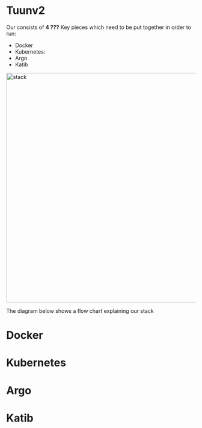 # Tuunv2

Our consists of **4 ???** Key pieces which need to be put together in order to run:
- Docker
- Kubernetes:
- Argo
- Katib
 
<img width="609" alt="stack" src="https://user-images.githubusercontent.com/22077758/167262999-decb132d-2bbb-410e-8806-b3bf50f0e420.PNG">


The diagram below shows a flow chart explaining our stack

# Docker

# Kubernetes
# Argo
# Katib
